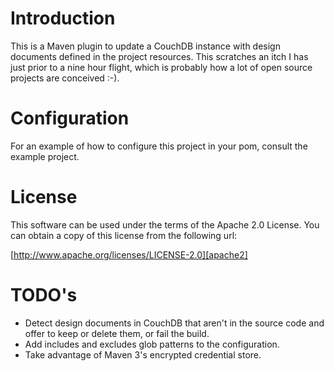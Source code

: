 # Introduction

This is a Maven plugin to update a CouchDB instance with design documents
defined in the project resources. This scratches an itch I has just prior
to a nine hour flight, which is probably how a lot of open source projects
are conceived :-).

# Configuration

For an example of how to configure this project in your pom, consult the
example project.

# License

This software can be used under the terms of the Apache 2.0 License. You can
obtain a copy of this license from the following url:

[http://www.apache.org/licenses/LICENSE-2.0][apache2]

# TODO's

 * Detect design documents in CouchDB that aren't in the source code
   and offer to keep or delete them, or fail the build.
 * Add includes and excludes glob patterns to the configuration.
 * Take advantage of Maven 3's encrypted credential store.

[apache2]: http://www.apache.org/licenses/LICENSE-2.0

